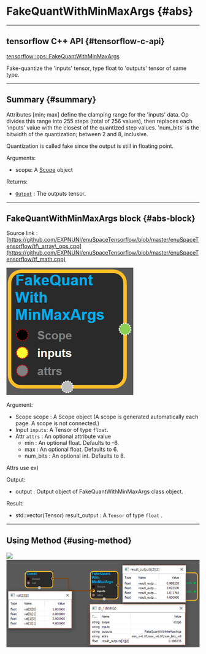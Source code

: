 # FakeQuantWithMinMaxArgs {#abs}

---

## tensorflow C++ API {#tensorflow-c-api}

[tensorflow::ops::FakeQuantWithMinMaxArgs](https://www.tensorflow.org/versions/r1.2/api_docs/cc/class/tensorflow/ops/fake-quant-with-min-max-args.html)

Fake-quantize the 'inputs' tensor, type float to 'outputs' tensor of same type.

---

## Summary {#summary}

Attributes \[min; max\] define the clamping range for the 'inputs' data. Op divides this range into 255 steps \(total of 256 values\), then replaces each 'inputs' value with the closest of the quantized step values. 'num\_bits' is the bitwidth of the quantization; between 2 and 8, inclusive.

Quantization is called fake since the output is still in floating point.

Arguments:

* scope: A [Scope](https://www.tensorflow.org/versions/r1.2/api_docs/cc/class/tensorflow/scope.html#classtensorflow_1_1_scope) object

Returns:

* [`Output`](https://www.tensorflow.org/versions/r1.2/api_docs/cc/class/tensorflow/output.html#classtensorflow_1_1_output) : The outputs tensor.

---

## FakeQuantWithMinMaxArgs block {#abs-block}

Source link :[https://github.com/EXPNUNI/enuSpaceTensorflow/blob/master/enuSpaceTensorflow/tf\_array\_ops.cpp](https://github.com/EXPNUNI/enuSpaceTensorflow/blob/master/enuSpaceTensorflow/tf_math.cpp)

![](/assets/array_ops/fakequantwithminmaxargs1.png)

Argument:

* Scope scope : A Scope object \(A scope is generated automatically each page. A scope is not connected.\)
* Input `inputs`: A Tensor of type `float`.
* Attr `attrs` : An optional attribute value
  * min : An optional float. Defaults to -6.
  * max : An optional float. Defaults to 6.
  * num\_bits : An optional int. Defaults to 8.

Attrs use ex\)

Output:

* output : Output object of FakeQuantWithMinMaxArgs class object.

Result:

* std::vector\(Tensor\) result\_output : A `Tensor` of type `float`
  .

---

## Using Method {#using-method}

##### ![](/assets/array_ops/extractimagepatched.png)![](/assets/array_ops/fakequantwithminmaxargs2.png)




